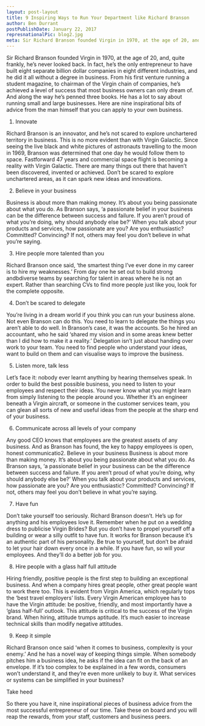 ```yaml
---
layout: post-layout
title: 9 Inspiring Ways to Run Your Department like Richard Branson
author: Ben Durrant
postPublishDate: January 22, 2017 
represnationalPic: blog2.jpg
meta: Sir Richard Branson founded Virgin in 1970, at the age of 20, and, quite frankly, he’s never looked back. In fact, he’s the only entrepreneur to have built eight separate billion dollar companies in eight different industries, and he did it all without a degree in business. From his first venture running a student magazine
---
```

 Sir Richard Branson founded Virgin in 1970, at the age of 20, and, quite frankly, he’s never looked back. In fact, he’s the only entrepreneur to have built eight separate billion dollar companies in eight different industries, and he did it all without a degree in business. From his first venture running a student magazine, to chairman of the Virgin chain of companies, he’s achieved a level of success that most business owners can only dream of. And along the way he’s penned three books. He has a lot to say about running small and large businesses. Here are nine inspirational bits of advice from the man himself that you can apply to your own business.

1. Innovate

Richard Branson is an innovator, and he’s not scared to explore unchartered territory in business. This is no more evident than with Virgin Galactic. Since seeing the live black and white pictures of astronauts travelling to the moon in 1969, Branson was determined that one day he would follow them to space. Fastforward 47 years and commercial space flight is becoming a reality with Virgin Galactic. There are many things out there that haven’t been discovered, invented or achieved. Don’t be scared to explore unchartered areas, as it can spark new ideas and innovations.

2. Believe in your business

Business is about more than making money. It’s about you being passionate about what you do. As Branson says, ‘a passionate belief in your business can be the difference between success and failure. If you aren’t proud of what you’re doing, why should anybody else be?’ When you talk about your products and services, how passionate are you? Are you enthusiastic? Committed? Convincing? If not, others may feel you don’t believe in what you’re saying.

3. Hire people more talented than you

Richard Branson once said, ‘the smartest thing I’ve ever done in my career is to hire my weaknesses.’ From day one he set out to build strong andbdiverse teams by searching for talent in areas where he is not an expert. Rather than searching CVs to find more people just like you, look for the complete opposite.

4. Don’t be scared to delegate

You’re living in a dream world if you think you can run your business alone. Not even Branson can do this. You need to learn to delegate the things you aren’t able to do well. In Branson’s case, it was the accounts. So he hired an accountant, who he said ‘shared my vision and in some areas knew better than I did how to make it a reality.’ Delegation isn’t just about handing over work to your team. You need to find people who understand your ideas, want to build on them and can visualise ways to improve the business.

5. Listen more, talk less

Let’s face it: nobody ever learnt anything by hearing themselves speak. In order to build the best possible business, you need to listen to your employees and respect their ideas. You never know what you might learn from simply listening to the people around you. Whether it’s an engineer beneath a Virgin aircraft, or someone in the customer services team, you can glean all sorts of new and useful ideas from the people at the sharp end of your business.

6. Communicate across all levels of your company

Any good CEO knows that employees are the greatest assets of any business. And as Branson has found, the key to happy employees is open, honest communicatio2. Believe in your business Business is about more than making money. It’s about you being passionate about what you do. As Branson says, ‘a passionate belief in your business can be the difference between success and failure. If you aren’t proud of what you’re doing, why should anybody else be?’ When you talk about your products and services, how passionate are you? Are you enthusiastic? Committed? Convincing? If not, others may feel you don’t believe in what you’re saying.

7. Have fun

Don’t take yourself too seriously. Richard Branson doesn’t. He’s up for anything and his employees love it. Remember when he put on a wedding dress to publicise Virgin Brides? But you don’t have to propel yourself off a building or wear a silly outfit to have fun. It works for Branson because it’s an authentic part of his personality. Be true to yourself, but don’t be afraid to let your hair down every once in a while. If you have fun, so will your employees. And they’ll do a better job for you.

8. Hire people with a glass half full attitude

Hiring friendly, positive people is the first step to building an exceptional business. And when a company hires great people, other great people want to work there too. This is evident from Virgin America, which regularly tops the ‘best travel employers’ lists. Every Virgin American employee has to have the Virgin attitude: be positive, friendly, and most importantly have a ‘glass half-full’ outlook. This attitude is critical to the success of the Virgin brand. When hiring, attitude trumps aptitude. It’s much easier to increase technical skills than modify negative attitudes.

9. Keep it simple

Richard Branson once said ‘when it comes to business, complexity is your enemy.’ And he has a novel way of keeping things simple. When somebody pitches him a business idea, he asks if the idea can fit on the back of an envelope. If it’s too complex to be explained in a few words, consumers won’t understand it, and they’re even more unlikely to buy it. What services or systems can be simplified in your business?

Take heed

So there you have it, nine inspirational pieces of business advice from the most successful entrepreneur of our time. Take these on board and you will reap the rewards, from your staff, customers and business peers.